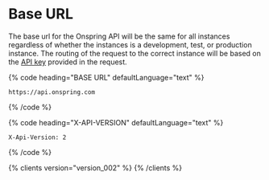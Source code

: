 # Base URL

The base url for the Onspring API will be the same for all instances regardless of whether the instances is a development, test, or production instance. The routing of the request to the correct instance will be based on the [API key](#authentication) provided in the request.

{% code heading="BASE URL" defaultLanguage="text" %}

```text
https://api.onspring.com
```

{% /code %}

{% code heading="X-API-VERSION" defaultLanguage="text" %}

```text
X-Api-Version: 2
```

{% /code %}

{% clients version="version_002" %}
{% /clients %}
